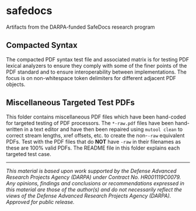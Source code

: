 # safedocs
Artifacts from the DARPA-funded SafeDocs research program

## Compacted Syntax
The compacted PDF syntax test file and associated matrix is for testing PDF lexical analyzers to ensure they comply with some of the finer points of the PDF standard and to ensure interoperability between implementations. The focus is on non-whitespace token delimiters for different adjacent PDF objects.

## Miscellaneous Targeted Test PDFs
This folder contains miscellaneous PDF files which have been hand-coded for targeted testing of PDF processors. The `*-raw.pdf` files have been hand-written in a text editor and have then been repaired using `mutool clean` to correct stream lengths, xref offsets, etc. to create the non-`-raw` equivalent PDFs. Test with the PDF files that do **NOT** have `-raw` in their filenames as these are 100% valid PDFs. The README file in this folder explains each targeted test case.

___
*This material is based upon work supported by the Defense Advanced Research Projects Agency (DARPA) under Contract No. HR001119C0079. Any opinions, findings and conclusions or recommendations expressed in this material are those of the author(s) and do not necessarily reflect the views of the Defense Advanced Research Projects Agency (DARPA). Approved for public release.*
